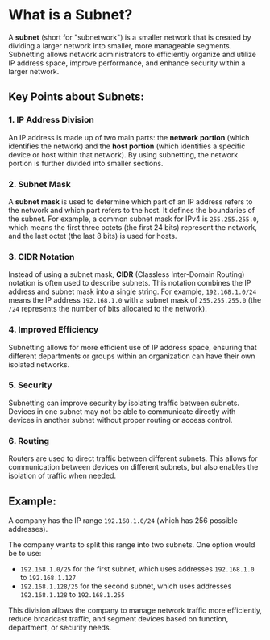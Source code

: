 # What is a Subnet?

A **subnet** (short for "subnetwork") is a smaller network that is created by dividing a larger network into smaller, more manageable segments. Subnetting allows network administrators to efficiently organize and utilize IP address space, improve performance, and enhance security within a larger network.

## Key Points about Subnets:

### 1. IP Address Division
An IP address is made up of two main parts: the **network portion** (which identifies the network) and the **host portion** (which identifies a specific device or host within that network). By using subnetting, the network portion is further divided into smaller sections.

### 2. Subnet Mask
A **subnet mask** is used to determine which part of an IP address refers to the network and which part refers to the host. It defines the boundaries of the subnet. For example, a common subnet mask for IPv4 is `255.255.255.0`, which means the first three octets (the first 24 bits) represent the network, and the last octet (the last 8 bits) is used for hosts.

### 3. CIDR Notation
Instead of using a subnet mask, **CIDR** (Classless Inter-Domain Routing) notation is often used to describe subnets. This notation combines the IP address and subnet mask into a single string. For example, `192.168.1.0/24` means the IP address `192.168.1.0` with a subnet mask of `255.255.255.0` (the `/24` represents the number of bits allocated to the network).

### 4. Improved Efficiency
Subnetting allows for more efficient use of IP address space, ensuring that different departments or groups within an organization can have their own isolated networks.

### 5. Security
Subnetting can improve security by isolating traffic between subnets. Devices in one subnet may not be able to communicate directly with devices in another subnet without proper routing or access control.

### 6. Routing
Routers are used to direct traffic between different subnets. This allows for communication between devices on different subnets, but also enables the isolation of traffic when needed.

## Example:

A company has the IP range `192.168.1.0/24` (which has 256 possible addresses).

The company wants to split this range into two subnets. One option would be to use:

- `192.168.1.0/25` for the first subnet, which uses addresses `192.168.1.0` to `192.168.1.127`
- `192.168.1.128/25` for the second subnet, which uses addresses `192.168.1.128` to `192.168.1.255`

This division allows the company to manage network traffic more efficiently, reduce broadcast traffic, and segment devices based on function, department, or security needs.

